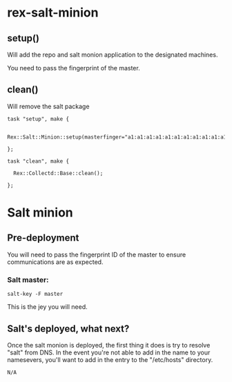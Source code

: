 # rex-salt-minion

## setup()
Will add the repo and salt monion application to the designated machines. 

You need to pass the fingerprint of the master. 

## clean()
Will remove the salt package


```
task "setup", make {

  Rex::Salt::Minion::setup(masterfinger="a1:a1:a1:a1:a1:a1:a1:a1:a1:a1:a1:a1:a1"); 

};
```

```
task "clean", make {

  Rex::Collectd::Base::clean();

};
```


# Salt minion

## Pre-deployment
You will need to pass the fingerprint ID of the master to ensure communications are as expected. 

### Salt master:
```
salt-key -F master
```
This is the jey you will need. 


## Salt's deployed, what next?

Once the salt monion is deployed, the first thing it does is try to resolve "salt" from DNS. In the event you're not able to add 
in the name to your namesevers, you'll want to add in the entry to the "/etc/hosts" directory. 

```
N/A
```

